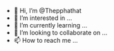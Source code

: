 - 👋 Hi, I’m @Thepphathat
- 👀 I’m interested in ...
- 🌱 I’m currently learning ...
- 💞️ I’m looking to collaborate on ...
- 📫 How to reach me ...

<!---
Thepphathat/Thepphathat is a ✨ special ✨ repository because its `README.md` (this file) appears on your GitHub profile.
You can click the Preview link to take a look at your changes.
--->
